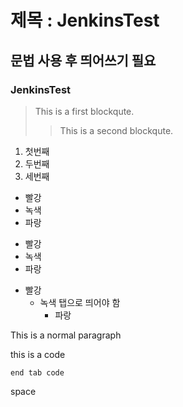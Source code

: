 # 제목 : JenkinsTest
## 문법 사용 후 띄어쓰기 필요
### JenkinsTest
> This is a first blockqute.
> > This is a second blockqute.

1. 첫번째
2. 두번째
3. 세번째

* 빨강
 * 녹색
* 파랑

+ 빨강
 + 녹색
+ 파랑

- 빨강
	- 녹색 탭으로 띄어야 함
		- 파랑
		
This is a normal paragraph

this is a code

	end tab code

 space

